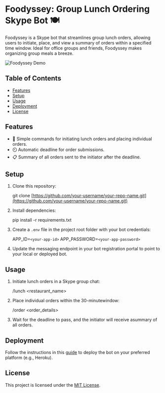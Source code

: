 # Foodyssey: Group Lunch Ordering Skype Bot 🍽️

Foodyssey is a Skype bot that streamlines group lunch orders, allowing users to initiate, place, and view a summary of orders within a specified time window. Ideal for office groups and friends, Foodyssey makes organizing group meals a breeze.

![Foodyssey Demo](demo.gif)

## Table of Contents

- [Features](#features)
- [Setup](#setup)
- [Usage](#usage)
- [Deployment](#deployment)
- [License](#license)

## Features

- 🍲 Simple commands for initiating lunch orders and placing individual orders.
- ⏲️ Automatic deadline for order submissions.
- 📋 Summary of all orders sent to the initiator after the deadline.

## Setup

1. Clone this repository:

   git clone [https://github.com/your-username/your-repo-name.git](https://github.com/your-username/your-repo-name.git)

2. Install dependencies:

   pip install -r requirements.txt

3. Create a `.env` file in the project root folder with your bot credentials:

   APP_ID=`<your-app-id>`
   APP_PASSWORD=`<your-app-password>`

4. Update the messaging endpoint in your bot registration portal to point to your local or deployed bot.

## Usage

1. Initiate lunch orders in a Skype group chat:

   /lunch <restaurant_name>

2. Place individual orders within the 30-minutewindow:

   /order <order_details>

3. Wait for the deadline to pass, and the initiator will receive asummary of all orders.

## Deployment

Follow the instructions in this [guide](deployment-guide.md) to deploy the bot on your preferred platform (e.g., Heroku).

## License

This project is licensed under the [MIT License](LICENSE).
